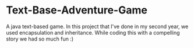 # Text-Base-Adventure-Game
A java text-based game. In this project that I've done in my second year, we used encapsulation and inheritance. While coding this with a compelling story we had so much fun :)
